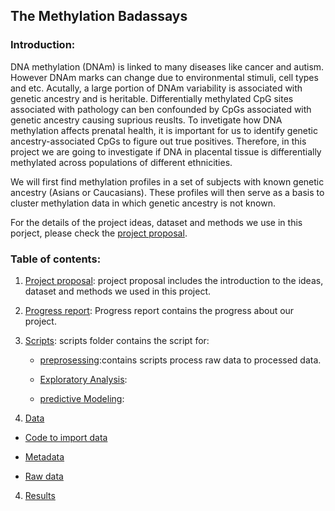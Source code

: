 ## The Methylation Badassays

### Introduction:

DNA methylation (DNAm) is linked to many diseases like cancer and autism. However DNAm marks can change due to environmental stimuli, cell types and etc. Acutally, a large portion of DNAm variability is associated with genetic ancestry and is heritable. Differentially methylated CpG sites associated with pathology can ben confounded by CpGs associated with genetic ancestry causing suprious reuslts. To invetigate how DNA methylation affects prenatal health, it is important for us to identify genetic ancestry-associated CpGs to figure out true positives. Therefore, in this project we are going to investigate if DNA in placental tissue is differentially methylated across populations of different ethnicities. 

We will first find methylation profiles in a set of subjects with known genetic ancestry (Asians or Caucasians). These profiles will then serve as a basis to cluster methylation data in which genetic ancestry is not known.

For the details of the project ideas, dataset and methods we use in this porject, please check the [project proposal](https://github.com/STAT540-UBC/team_Methylation-Badassays/blob/master/project_proposal.md). 

### Table of contents:

1. [Project proposal](https://github.com/STAT540-UBC/team_Methylation-Badassays/blob/master/project_proposal.md): project proposal includes the introduction to the ideas, dataset and methods we used in this project.

2. [Progress report](https://github.com/STAT540-UBC/team_Methylation-Badassays/blob/master/progress_report.md): Progress report contains the progress about our project.

3. [Scripts](https://github.com/STAT540-UBC/team_Methylation-Badassays/tree/master/Scripts): scripts folder contains the script for:
    * [preprosessing](https://github.com/STAT540-UBC/team_Methylation-Badassays/tree/master/Scripts/Preprocessing):contains scripts process raw data to processed data.
    
    * [Exploratory Analysis](https://github.com/STAT540-UBC/team_Methylation-Badassays/tree/master/Scripts/ExploratoryAnalysis):
    
    * [predictive Modeling](https://github.com/STAT540-UBC/team_Methylation-Badassays/tree/master/Scripts/PredictiveModeling):

3. [Data](https://github.com/STAT540-UBC/team_Methylation-Badassays/tree/master/data)

  + [Code to import data](https://github.com/STAT540-UBC/team_Methylation-Badassays/blob/master/data/processed_data/PreprocessQC.Rmd)
  
  + [Metadata](https://github.com/STAT540-UBC/team_Methylation-Badassays/tree/master/data/Raw%20Data/supplementary%20clinical%20info)
  
  + [Raw data](https://github.com/STAT540-UBC/team_Methylation-Badassays/tree/master/data/Raw%20Data/IDATS)

4. [Results](https://github.com/STAT540-UBC/team_Methylation-Badassays/tree/master/results)